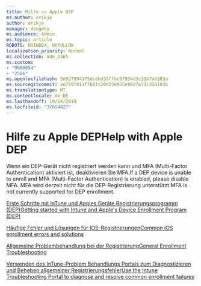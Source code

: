 ```yaml
---
title: Hilfe zu Apple DEP
ms.author: erikje
author: erikje
manager: dougeby
ms.audience: Admin
ms.topic: article
ROBOTS: NOINDEX, NOFOLLOW
localization_priority: Normal
ms.collection: Adm_O365
ms.custom:
- "9000654"
- "2506"
ms.openlocfilehash: 5e027994175dcdbd35ffbc67934d3c31b7ab503a
ms.sourcegitcommit: ee719f011f766fc20d23e935e98d7e33c326183b
ms.translationtype: MT
ms.contentlocale: de-DE
ms.lasthandoff: 10/24/2019
ms.locfileid: "37654427"
---
```

# <a name="help-with-apple-dep"></a><span data-ttu-id="63c20-102">Hilfe zu Apple DEP</span><span class="sxs-lookup"><span data-stu-id="63c20-102">Help with Apple DEP</span></span>

<span data-ttu-id="63c20-103">Wenn ein DEP-Gerät nicht registriert werden kann und MFA (Multi-Factor Authentication) aktiviert ist, deaktivieren Sie MFA.</span><span class="sxs-lookup"><span data-stu-id="63c20-103">If a DEP device is unable to enroll and MFA (Multi-Factor Authentication) is enabled, please disable MFA.</span></span> <span data-ttu-id="63c20-104">MFA wird derzeit nicht für die DEP-Registrierung unterstützt.</span><span class="sxs-lookup"><span data-stu-id="63c20-104">MFA is not currently supported for DEP enrollment.</span></span>

[<span data-ttu-id="63c20-105">Erste Schritte mit InTune und Apples Geräte Registrierungsprogramm (DEP)</span><span class="sxs-lookup"><span data-stu-id="63c20-105">Getting started with Intune and Apple's Device Enrollment Program (DEP)</span></span>](https://docs.microsoft.com/intune/enrollment/device-enrollment-program-enroll-ios)

[<span data-ttu-id="63c20-106">Häufige Fehler und Lösungen für IOS-Registrierungen</span><span class="sxs-lookup"><span data-stu-id="63c20-106">Common iOS enrollment errors and solutions</span></span>](https://docs.microsoft.com/intune/enrollment/troubleshoot-ios-enrollment-errors)

[<span data-ttu-id="63c20-107">Allgemeine Problembehandlung bei der Registrierung</span><span class="sxs-lookup"><span data-stu-id="63c20-107">General Enrollment Troubleshooting</span></span>](https://docs.microsoft.com/intune/enrollment/troubleshoot-device-enrollment-in-intune)

[<span data-ttu-id="63c20-108">Verwenden des InTune-Problem Behandlungs Portals zum Diagnostizieren und Beheben allgemeiner Registrierungsfehler</span><span class="sxs-lookup"><span data-stu-id="63c20-108">Use the Intune Troubleshooting Portal to diagnose and resolve common enrollment failures</span></span>](https://docs.microsoft.com/intune/fundamentals/help-desk-operators)


